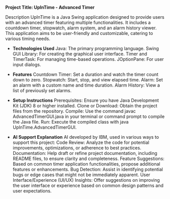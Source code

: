 **Project Title: UpInTime - Advanced Timer**

Description
UpInTime is a Java Swing application designed to provide users with an advanced timer featuring multiple functionalities. It includes a countdown timer, stopwatch, alarm system, and an alarm history viewer. This application aims to be user-friendly and customizable, catering to various timing needs.

- **Technologies Used**
Java: The primary programming language.
Swing GUI Library: For creating the graphical user interface.
Timer and TimerTask: For managing time-based operations.
JOptionPane: For user input dialogs.

- **Features**
Countdown Timer: Set a duration and watch the timer count down to zero.
Stopwatch: Start, stop, and view elapsed time.
Alarm: Set an alarm with a custom name and time duration.
Alarm History: View a list of previously set alarms.

- **Setup Instructions**
Prerequisites: Ensure you have Java Development Kit (JDK) 8 or higher installed.
Clone or Download: Obtain the project files from the repository.
Compile: Use the command javac AdvancedTimerGUI.java in your terminal or command prompt to compile the Java file.
Run: Execute the compiled class with java UpInTime.AdvancedTimerGUI.

- **AI Support Explanation**
AI developed by IBM, used in various ways to support this project:
Code Review: Analyze the code for potential improvements, optimizations, or adherence to best practices.
Documentation: Help draft or refine project documentation, including README files, to ensure clarity and completeness.
Feature Suggestions: Based on common timer application functionalities, propose additional features or enhancements.
Bug Detection: Assist in identifying potential bugs or edge cases that might not be immediately apparent.
User Interface/Experience (UI/UX) Insights: Offer suggestions on improving the user interface or experience based on common design patterns and user expectations.
